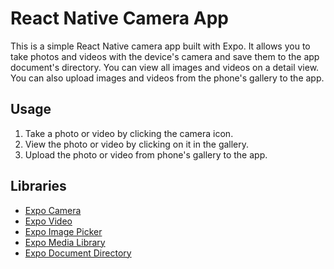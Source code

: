 # React Native Camera App

This is a simple React Native camera app built with Expo. It allows you to take photos and videos with the device's camera and save them to the app document's directory. You can view all images and videos on a detail view. You can also upload images and videos from the phone's gallery to the app.

## Usage

1. Take a photo or video by clicking the camera icon.
2. View the photo or video by clicking on it in the gallery.
3. Upload the photo or video from phone's gallery to the app.

## Libraries

- [Expo Camera](https://docs.expo.dev/versions/latest/sdk/camera/)
- [Expo Video](https://docs.expo.dev/versions/latest/sdk/video/)
- [Expo Image Picker](https://docs.expo.dev/versions/latest/sdk/imagepicker/)
- [Expo Media Library](https://docs.expo.dev/versions/latest/sdk/media-library/)
- [Expo Document Directory](https://docs.expo.dev/versions/latest/sdk/document-directory/)
